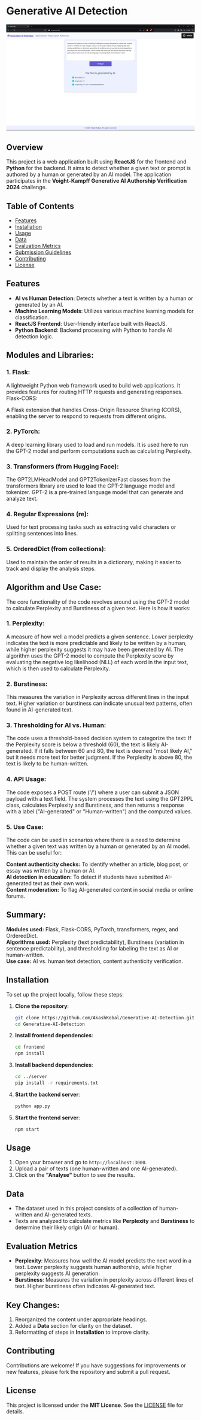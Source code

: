 # Generative AI Detection

![demo image](https://github.com/AkashKobal/Generative-AI-Detection/blob/main/Screenshot%20(366).png)

## Overview

This project is a web application built using **ReactJS** for the frontend and **Python** for the backend. It aims to detect whether a given text or prompt is authored by a human or generated by an AI model. The application participates in the **Voight-Kampff Generative AI Authorship Verification 2024** challenge.

## Table of Contents

- [Features](#features)
- [Installation](#installation)
- [Usage](#usage)
- [Data](#data)
- [Evaluation Metrics](#evaluation-metrics)
- [Submission Guidelines](#submission-guidelines)
- [Contributing](#contributing)
- [License](#license)

## Features

- **AI vs Human Detection**: Detects whether a text is written by a human or generated by an AI.
- **Machine Learning Models**: Utilizes various machine learning models for classification.
- **ReactJS Frontend**: User-friendly interface built with ReactJS.
- **Python Backend**: Backend processing with Python to handle AI detection logic.

## Modules and Libraries:
### 1. Flask:
A lightweight Python web framework used to build web applications.
It provides features for routing HTTP requests and generating responses.
Flask-CORS:

A Flask extension that handles Cross-Origin Resource Sharing (CORS), enabling the server to respond to requests from different origins.

### 2. PyTorch:

A deep learning library used to load and run models. It is used here to run the GPT-2 model and perform computations such as calculating Perplexity.

### 3. Transformers (from Hugging Face):

The GPT2LMHeadModel and GPT2TokenizerFast classes from the transformers library are used to load the GPT-2 language model and tokenizer.
GPT-2 is a pre-trained language model that can generate and analyze text.

### 4. Regular Expressions (re):

Used for text processing tasks such as extracting valid characters or splitting sentences into lines.

### 5. OrderedDict (from collections):

Used to maintain the order of results in a dictionary, making it easier to track and display the analysis steps.

## Algorithm and Use Case:
The core functionality of the code revolves around using the GPT-2 model to calculate Perplexity and Burstiness of a given text. Here is how it works:

### 1. Perplexity:

A measure of how well a model predicts a given sentence. Lower perplexity indicates the text is more predictable and likely to be written by a human, while higher perplexity suggests it may have been generated by AI.
The algorithm uses the GPT-2 model to compute the Perplexity score by evaluating the negative log likelihood (NLL) of each word in the input text, which is then used to calculate Perplexity.

### 2. Burstiness:

This measures the variation in Perplexity across different lines in the input text. Higher variation or burstiness can indicate unusual text patterns, often found in AI-generated text.

### 3. Thresholding for AI vs. Human:

The code uses a threshold-based decision system to categorize the text:
If the Perplexity score is below a threshold (60), the text is likely AI-generated.
If it falls between 60 and 80, the text is deemed "most likely AI," but it needs more text for better judgment.
If the Perplexity is above 80, the text is likely to be human-written.

### 4. API Usage:

The code exposes a POST route ('/') where a user can submit a JSON payload with a text field. The system processes the text using the GPT2PPL class, calculates Perplexity and Burstiness, and then returns a response with a label ("AI-generated" or "Human-written") and the computed values.

### 5. Use Case:
The code can be used in scenarios where there is a need to determine whether a given text was written by a human or generated by an AI model. This can be useful for:

**Content authenticity checks:** To identify whether an article, blog post, or essay was written by a human or AI.<br>
**AI detection in education:** To detect if students have submitted AI-generated text as their own work.<br>
**Content moderation:** To flag AI-generated content in social media or online forums.<br>

## Summary:
**Modules used:** Flask, Flask-CORS, PyTorch, transformers, regex, and OrderedDict.<br>
**Algorithms used:** Perplexity (text predictability), Burstiness (variation in sentence predictability), and thresholding for labeling the text as AI or human-written.<br>
**Use case:** AI vs. human text detection, content authenticity verification.<br>

## Installation

To set up the project locally, follow these steps:

1. **Clone the repository**:
   ```bash
   git clone https://github.com/AkashKobal/Generative-AI-Detection.git
   cd Generative-AI-Detection
   ```

2. **Install frontend dependencies**:
   ```bash
   cd frontend
   npm install
   ```

3. **Install backend dependencies**:
   ```bash
   cd ../server
   pip install -r requirements.txt
   ```

4. **Start the backend server**:
   ```bash
   python app.py
   ```

5. **Start the frontend server**:
   ```bash
   npm start
   ```

## Usage

1. Open your browser and go to `http://localhost:3000`.
2. Upload a pair of texts (one human-written and one AI-generated).
3. Click on the **"Analyse"** button to see the results.

## Data

- The dataset used in this project consists of a collection of human-written and AI-generated texts.
- Texts are analyzed to calculate metrics like **Perplexity** and **Burstiness** to determine their likely origin (AI or human).

## Evaluation Metrics

- **Perplexity**: Measures how well the AI model predicts the next word in a text. Lower perplexity suggests human authorship, while higher perplexity suggests AI generation.
- **Burstiness**: Measures the variation in perplexity across different lines of text. Higher burstiness often indicates AI-generated text.

## Key Changes:
1. Reorganized the content under appropriate headings.
2. Added a **Data** section for clarity on the dataset.
3. Reformatting of steps in **Installation** to improve clarity.

## Contributing

Contributions are welcome! If you have suggestions for improvements or new features, please fork the repository and submit a pull request.

## License

This project is licensed under the **MIT License**. See the [LICENSE](https://github.com/AkashKobal/Generative-AI-Detection/blob/main/LICENSE) file for details.


